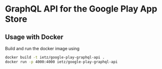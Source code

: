 # GraphQL API for the Google Play App Store
## Usage with Docker
Build and run the docker image using
```bash
docker build -t ietz/google-play-graphql-api .
docker run -p 4000:4000 ietz/google-play-graphql-api
```
